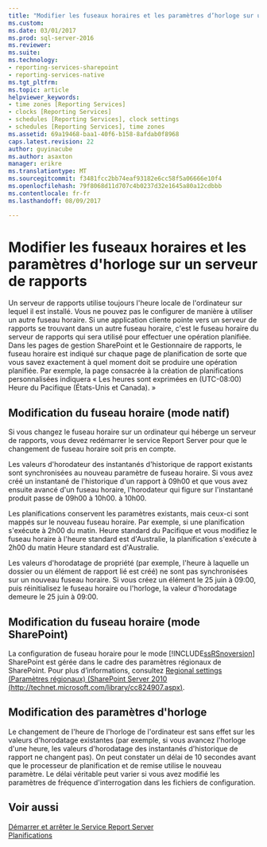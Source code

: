 ```yaml
---
title: "Modifier les fuseaux horaires et les paramètres d’horloge sur un serveur de rapports | Documents Microsoft"
ms.custom: 
ms.date: 03/01/2017
ms.prod: sql-server-2016
ms.reviewer: 
ms.suite: 
ms.technology:
- reporting-services-sharepoint
- reporting-services-native
ms.tgt_pltfrm: 
ms.topic: article
helpviewer_keywords:
- time zones [Reporting Services]
- clocks [Reporting Services]
- schedules [Reporting Services], clock settings
- schedules [Reporting Services], time zones
ms.assetid: 69a19468-baa1-40f6-b158-8afdab0f8968
caps.latest.revision: 22
author: guyinacube
ms.author: asaxton
manager: erikre
ms.translationtype: MT
ms.sourcegitcommit: f3481fcc2bb74eaf93182e6cc58f5a06666e10f4
ms.openlocfilehash: 79f8068d11d707c4b0237d32e1645a80a12cdbbb
ms.contentlocale: fr-fr
ms.lasthandoff: 08/09/2017

---
```

# <a name="change-time-zones-and-clock-settings-on-a-report-server"></a>Modifier les fuseaux horaires et les paramètres d'horloge sur un serveur de rapports
  Un serveur de rapports utilise toujours l'heure locale de l'ordinateur sur lequel il est installé. Vous ne pouvez pas le configurer de manière à utiliser un autre fuseau horaire. Si une application cliente pointe vers un serveur de rapports se trouvant dans un autre fuseau horaire, c'est le fuseau horaire du serveur de rapports qui sera utilisé pour effectuer une opération planifiée. Dans les pages de gestion SharePoint et le Gestionnaire de rapports, le fuseau horaire est indiqué sur chaque page de planification de sorte que vous savez exactement à quel moment doit se produire une opération planifiée. Par exemple, la page consacrée à la création de planifications personnalisées indiquera « Les heures sont exprimées en (UTC-08:00) Heure du Pacifique (États-Unis et Canada). »  
  
## <a name="changing-the-time-zone-native-mode"></a>Modification du fuseau horaire (mode natif)  
 Si vous changez le fuseau horaire sur un ordinateur qui héberge un serveur de rapports, vous devez redémarrer le service Report Server pour que le changement de fuseau horaire soit pris en compte.  
  
 Les valeurs d'horodateur des instantanés d'historique de rapport existants sont synchronisées au nouveau paramètre de fuseau horaire. Si vous avez créé un instantané de l'historique d'un rapport à 09h00 et que vous avez ensuite avancé d'un fuseau horaire, l'horodateur qui figure sur l'instantané produit passe de 09h00 à 10h00. à 10h00.  
  
 Les planifications conservent les paramètres existants, mais ceux-ci sont mappés sur le nouveau fuseau horaire. Par exemple, si une planification s'exécute à 2h00 du matin. Heure standard du Pacifique et vous modifiez le fuseau horaire à l'heure standard est d'Australie, la planification s'exécute à 2h00 du matin Heure standard est d'Australie.  
  
 Les valeurs d'horodatage de propriété (par exemple, l'heure à laquelle un dossier ou un élément de rapport lié est créé) ne sont pas synchronisées sur un nouveau fuseau horaire. Si vous créez un élément le 25 juin à 09:00, puis réinitialisez le fuseau horaire ou l'horloge, la valeur d'horodatage demeure le 25 juin à 09:00.  
  
## <a name="changing-the-time-zone-sharepoint-mode"></a>Modification du fuseau horaire (mode SharePoint)  
 La configuration de fuseau horaire pour le mode [!INCLUDE[ssRSnoversion](../../includes/ssrsnoversion-md.md)] SharePoint est gérée dans le cadre des paramètres régionaux de SharePoint. Pour plus d’informations, consultez [Regional settings (Paramètres régionaux) (SharePoint Server 2010 (http://technet.microsoft.com/library/cc824907.aspx)](http://technet.microsoft.com/library/cc824907.aspx).  
  
## <a name="changing-the-clock-settings"></a>Modification des paramètres d'horloge  
 Le changement de l'heure de l'horloge de l'ordinateur est sans effet sur les valeurs d'horodatage existantes (par exemple, si vous avancez l'horloge d'une heure, les valeurs d'horodatage des instantanés d'historique de rapport ne changent pas). On peut constater un délai de 10 secondes avant que le processeur de planification et de remise utilise le nouveau paramètre. Le délai véritable peut varier si vous avez modifié les paramètres de fréquence d'interrogation dans les fichiers de configuration.  
  
## <a name="see-also"></a>Voir aussi  
 [Démarrer et arrêter le Service Report Server](../../reporting-services/report-server/start-and-stop-the-report-server-service.md)   
 [Planifications](../../reporting-services/subscriptions/schedules.md)  
  
  
